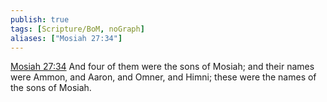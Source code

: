 ```yaml
---
publish: true
tags: [Scripture/BoM, noGraph]
aliases: ["Mosiah 27:34"]
---
```

[Mosiah 27:34](https://churchofjesuschrist.org/study/scriptures/bofm/mosiah/27?lang=eng&id=p34#p34) And four of them were the sons of Mosiah; and their names were Ammon, and Aaron, and Omner, and Himni; these were the names of the sons of Mosiah.
